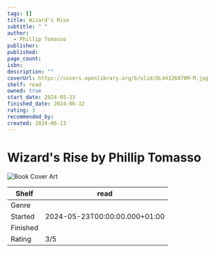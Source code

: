 ```yaml
---
tags: []
title: Wizard's Rise
subtitle: " "
author:
  - Phillip Tomasso
publisher: 
published: 
page_count: 
isbn: 
description: ""
coverUrl: https://covers.openlibrary.org/b/olid/OL44326870M-M.jpg
shelf: read
owned: true
start_date: 2024-05-23
finished_date: 2024-06-12
rating: 3
recommended_by: 
created: 2024-06-13
---
```


# Wizard's Rise by Phillip Tomasso

![Book Cover Art](https://covers.openlibrary.org/b/olid/OL44326870M-M.jpg)

| Shelf | read |
| --- | --- |
| Genre |  |
| Started | 2024-05-23T00:00:00.000+01:00 |
| Finished |  |
| Rating | 3/5 |

